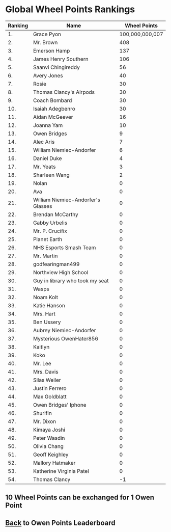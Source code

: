 # Global Wheel Points Rankings

|Ranking|Name|Wheel Points|
| ----------- | ----------- | ----------- |
|1.|Grace Pyon|100,000,000,007|
|2.|Mr. Brown|408|
|3.|Emerson Hamp|137|
|4.|James Henry Southern|106|
|5.|Saanvi Chingireddy|56|
|6.|Avery Jones|40|
|7.|Rosie|30|
|8.|Thomas Clancy's Airpods|30|
|9.|Coach Bombard|30|
|10.|Isaiah Adegbenro|30|
|11.|Aidan McGeever|16|
|12.|Joanna Yam|10|
|13.|Owen Bridges|9|
|14.|Alec Aris|7|
|15.|William Niemiec-Andorfer|6|
|16.|Daniel Duke|4|
|17.|Mr. Yeats|3|
|18.|Sharleen Wang|2|
|19.|Nolan|0|
|20.|Ava|0|
|21.|William Niemiec-Andorfer's Glasses|0|
|22.|Brendan McCarthy|0|
|23.|Gabby Urbelis|0|
|24.|Mr. P. Crucifix|0|
|25.|Planet Earth|0|
|26.|NHS Esports Smash Team|0|
|27.|Mr. Martin|0|
|28.|godfearingman499|0|
|29.|Northview High School|0|
|30.|Guy in library who took my seat|0|
|31.|Wasps|0|
|32.|Noam Kolt|0|
|33.|Katie Hanson|0|
|34.|Mrs. Hart|0|
|35.|Ben Ussery|0|
|36.|Aubrey Niemiec-Andorfer|0|
|37.|Mysterious OwenHater856|0|
|38.|Kaitlyn|0|
|39.|Koko|0|
|40.|Mr. Lee|0|
|41.|Mrs. Davis|0|
|42.|Silas Weiler|0|
|43.|Justin Ferrero|0|
|44.|Max Goldblatt|0|
|45.|Owen Bridges' Iphone|0|
|46.|Shurifin|0|
|47.|Mr. Dixon|0|
|48.|Kimaya Joshi|0|
|49.|Peter Wasdin|0|
|50.|Olivia Chang|0|
|51.|Geoff Keighley|0|
|52.|Mallory Hatmaker|0|
|53.|Katherine Virginia Patel|0|
|54.|Thomas Clancy|-1|

## 10 Wheel Points can be exchanged for 1 Owen Point

## [Back](../) to Owen Points Leaderboard